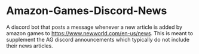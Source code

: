 # Amazon-Games-Discord-News
A discord bot that posts a message whenever a new article is added by amazon games to https://www.newworld.com/en-us/news. This is meant to supplement the AG discord announcements which typically do not include their news articles.
